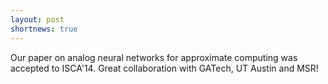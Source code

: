 ```yaml
---
layout: post
shortnews: true
---
```

Our paper on analog neural networks for approximate computing was accepted to ISCA'14. Great collaboration with GATech, UT Austin and MSR!